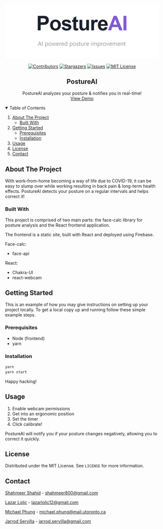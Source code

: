 <br />
<p align="center">
  <a href="https://github.com/othneildrew/Best-README-Template">
    <img src="public/logo.png" alt="Logo">
  </a>

  <div align="center">

[![Contributors][contributors-shield]][contributors-url]
[![Stargazers][stars-shield]][stars-url]
[![Issues][issues-shield]][issues-url]
[![MIT License][license-shield]][license-url]

</div>

  <h2 align="center">PostureAI</h2>

  <p align="center">
    PostureAI analyzes your posture & notifies you in real-time!
    <br />
    <a href="https://postureai.tech">View Demo</a>
  </p>
</p>

<!-- TABLE OF CONTENTS -->
<details open="open">
  <summary>Table of Contents</summary>
  <ol>
    <li>
      <a href="#about-the-project">About The Project</a>
      <ul>
        <li><a href="#built-with">Built With</a></li>
      </ul>
    </li>
    <li>
      <a href="#getting-started">Getting Started</a>
      <ul>
        <li><a href="#prerequisites">Prerequisites</a></li>
        <li><a href="#installation">Installation</a></li>
      </ul>
    </li>
    <li><a href="#usage">Usage</a></li>
    <li><a href="#license">License</a></li>
    <li><a href="#contact">Contact</a></li>
  </ol>
</details>

<!-- ABOUT THE PROJECT -->

## About The Project

With work-from-home becoming a way of life due to COVID-19, it can be easy to slump over while working resulting in back pain & long-term health effects.
PostureAI detects your posture on a regular intervals and helps correct it!

### Built With

This project is comprised of two main parts: the face-calc library for posture analysis and the React frontend application.

The frontend is a static site, built with React and deployed using Firebase.

Face-calc:

- face-api

React:

- Chakra-UI
- react-webcam

<!-- GETTING STARTED -->

## Getting Started

This is an example of how you may give instructions on setting up your project locally.
To get a local copy up and running follow these simple example steps.

### Prerequisites

- Node (frontend)
- yarn

### Installation

```sh
yarn
yarn start
```

Happy hacking!

<!-- USAGE EXAMPLES -->

## Usage

1. Enable webcam permissions
2. Get into an ergonomic position
3. Set the timer
4. Click calibrate!

PostureAI will notify you if your posture changes negatively, allowing you to correct it quickly.

<!-- LICENSE -->

## License

Distributed under the MIT License. See `LICENSE` for more information.

<!-- CONTACT -->

## Contact

[Shahmeer Shahid](https://www.linkedin.com/in/shahmeer-shahid/) - shahmeer800@gmail.com

[Lazar Lolic](https://www.linkedin.com/in/lazar-lolic-207779184/) - lazarlolic12@gmail.com

[Michael Phung](https://github.com/imphungky) - michael.phung@mail.utoronto.ca

[Jarrod Servilla](https://www.linkedin.com/in/jarrod-servilla/) - jarrod.servilla@gmail.com

[contributors-shield]: https://img.shields.io/github/contributors/jcserv/PostureAI
[contributors-url]: https://github.com/jcserv/PostureAI/graphs/contributors
[stars-shield]: https://img.shields.io/github/stars/jcserv/PostureAI
[stars-url]: https://github.com/jcserv/PostureAI/stargazers
[issues-shield]: https://img.shields.io/github/issues/jcserv/PostureAI
[issues-url]: https://github.com/jcserv/PostureAI/issues
[license-shield]: https://img.shields.io/github/license/jcserv/PostureAI
[license-url]: https://github.com/jcserv/PostureAI/blob/main/LICENSE
